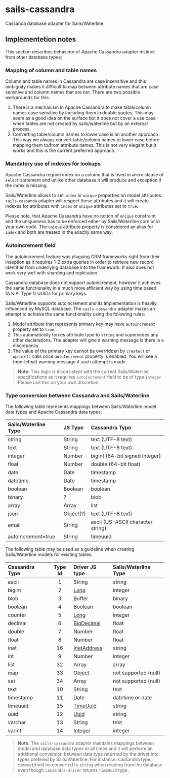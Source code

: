 # sails-cassandra
Cassanda database adapter for Sails/Waterline

## Implementetion notes
This section describes behaviour of Apache Cassandra adapter distinct from other database types;

### Mapping of column and table names
Column and table names in Cassandra are case insensitive and this ambiguity makes it difficult to map between attribute names that are case sensitive and column names that are not. There are two possible workarounds for this:
1. There is a mechanism in Apache Cassandra to make table/column names case sensitive by including them in double quotes. This may seem as a good idea on the surface but it does not cover a use case when tables are not created by sails/waterline but by an external process.
2. Converting table/column names to lower case is an another approach. This way we always convert table/column names to lower case before mapping them to/from attribute names. This is not very elegant but it works and this is the current preferred approach.

### Mandatory use of indexes for lookups
Apache Cassandra require index on a column that is used in `where` clause of `select` statement and unlike other database it will produce and exception if the index is missing.

Sails/Waterline allows to set `index` or `unique` properties on model attributes. `sails-cassanda` adapter will respect these attributes and it will create indexes for attributes with `index` or `unique` attributes set to `true`.

Please note, that Apache Cassandra have no notion of `unique` constraint and the uniqueness has to be enforced either by Sails/Waterline core or in your own code. The `unique` attribute property is considered an alias for `index` and both are treated in the exactly same way.

### Autoincrement field
The autoincrement feature was plaguing ORM frameworks right from their inseption as it requires 1-2 extra queries in order to retrieve new record identifier from underlying database into the framework. It also does not work very well with sharding and replication.

Cassandra database does not support autoincrement, however it achieves the same functionality in a much more efficient way by using time based (A.K.A. Type 1) UUIDs for primary keys.

Sails/Waterline supports autoincrement and its implementation is heavily influenced by MySQL database. The `sails-cassandra` adapter makes an attempt to achieve the same functionality using the following rules:
1. Model attribute that represents primary key may have `autoIncrement` property set to `true`.
2. This automatically forces attribute type to `string` and supersedes any other declarations. The adapter will give a warning message is there is a discrepancy.
3. The value of the primary key cannot be overridden by `create()` or `update()` calls once `autoIncrement` property is enabled. You will see a (non-lethal) warning message if such attempt is made.

> **Note**: This logic is inconsistent with the current Sails/Waterline specifications as it requires `autoIncrement` field to be of type `integer`. Please use this on your own discretion. 

### Type conversion between Cassandra and Sails/Waterline

The following table represents mappings between Sails/Waterline model data types and Apache Cassandra data types:

| Sails/Waterline Type | JS Type  | Cassandra Type                    |
|:---------------------|:---------|:----------------------------------|
| string               | String   | text (UTF-8 text)                 |
| text                 | String   | text (UTF-8 text)                 |
| integer              | Number   | bigint (64-bit signed integer)    |
| float                | Number   | double (64-bit float)             |
| date                 | Date     | timestamp                         |
| datetime             | Date     | timestamp                         |
| boolean              | Boolean  | boolean                           |
| binary               | ?        | blob                              |
| array                | Array    | list<text>                        |
| json                 | Object(?)| text (UTF-8 text)                 |
| email                | String   | ascii (US-ASCII character string) |
| autoIncrement=true   | String   | timeuuid                          |

The following table may be used as a guideline when creating Sails/Waterline models for existing tables:

| Cassandra Type | Type Id | Driver JS type | Sails/Waterline Type |
|:---------------|:-------:|:---------------|:---------------------|
| ascii          | 1       | String         | string               |
| bigint         | 2       | [Long]         | integer              |
| blob           | 3       | Buffer         | binary               |
| boolean        | 4       | Boolean        | boolean              |
| counter        | 5       | [Long]         | integer              |
| decimal        | 6       | [BigDecimal]   | float                |
| double         | 7       | Number         | float                |
| float          | 8       | Number         | float                |
| inet           | 16      | [InetAddress]  | string               |
| int            | 9       | Number         | integer              |
| list           | 32      | Array          | array                |
| map            | 33      | Object         | not supported (null) |
| set            | 34      | Array          | not supported (null) |
| text           | 10      | String         | text                 |
| timestamp      | 11      | Date           | datetime or date     |
| timeuuid       | 15      | [TimeUuid]     | string               |
| uuid           | 12      | [Uuid]         | string               |
| varchar        | 13      | String         | text                 |
| varint         | 14      | [Integer]      | integer              |

[Long]: http://www.datastax.com/drivers/nodejs/2.0/module-types-Long.html

[BigDecimal]: http://www.datastax.com/drivers/nodejs/2.0/module-types-BigDecimal.html

[InetAddress]: http://www.datastax.com/drivers/nodejs/2.0/module-types-InetAddress.html

[TimeUuid]: http://www.datastax.com/drivers/nodejs/2.0/module-types-TimeUuid.html

[Uuid]: http://www.datastax.com/drivers/nodejs/2.0/module-types-Uuid.html

[Integer]: http://www.datastax.com/drivers/nodejs/2.0/module-types-Integer.html

> **Note:** The `sails-cassandra` adapter maintains mappings between model and database data types at all times and it will perform an additional conversion between data type returned by the driver into types prefered by Sails/Waterline. For instance, cassandra type `timeuuid` will be converted to `string` when reading from the database even though `cassandra-driver` returns `TimeUuid` type.
